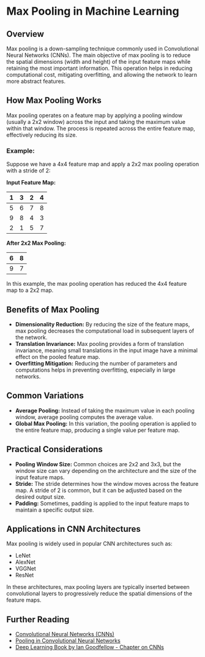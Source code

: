 # Max Pooling in Machine Learning

## Overview
Max pooling is a down-sampling technique commonly used in Convolutional Neural Networks (CNNs). The main objective of max pooling is to reduce the spatial dimensions (width and height) of the input feature maps while retaining the most important information. This operation helps in reducing computational cost, mitigating overfitting, and allowing the network to learn more abstract features.

## How Max Pooling Works
Max pooling operates on a feature map by applying a pooling window (usually a 2x2 window) across the input and taking the maximum value within that window. The process is repeated across the entire feature map, effectively reducing its size.

### Example:
Suppose we have a 4x4 feature map and apply a 2x2 max pooling operation with a stride of 2:

**Input Feature Map:**

| 1 | 3 | 2 | 4 |
|---|---|---|---|
| 5 | 6 | 7 | 8 |
| 9 | 8 | 4 | 3 |
| 2 | 1 | 5 | 7 |

**After 2x2 Max Pooling:**

| 6 | 8 |
|---|---|
| 9 | 7 |

In this example, the max pooling operation has reduced the 4x4 feature map to a 2x2 map.

## Benefits of Max Pooling
- **Dimensionality Reduction:** By reducing the size of the feature maps, max pooling decreases the computational load in subsequent layers of the network.
- **Translation Invariance:** Max pooling provides a form of translation invariance, meaning small translations in the input image have a minimal effect on the pooled feature map.
- **Overfitting Mitigation:** Reducing the number of parameters and computations helps in preventing overfitting, especially in large networks.

## Common Variations
- **Average Pooling:** Instead of taking the maximum value in each pooling window, average pooling computes the average value.
- **Global Max Pooling:** In this variation, the pooling operation is applied to the entire feature map, producing a single value per feature map.

## Practical Considerations
- **Pooling Window Size:** Common choices are 2x2 and 3x3, but the window size can vary depending on the architecture and the size of the input feature maps.
- **Stride:** The stride determines how the window moves across the feature map. A stride of 2 is common, but it can be adjusted based on the desired output size.
- **Padding:** Sometimes, padding is applied to the input feature maps to maintain a specific output size.

## Applications in CNN Architectures
Max pooling is widely used in popular CNN architectures such as:
- LeNet
- AlexNet
- VGGNet
- ResNet

In these architectures, max pooling layers are typically inserted between convolutional layers to progressively reduce the spatial dimensions of the feature maps.

## Further Reading
- [Convolutional Neural Networks (CNNs)](https://en.wikipedia.org/wiki/Convolutional_neural_network)
- [Pooling in Convolutional Neural Networks](https://machinelearningmastery.com/pooling-layers-for-convolutional-neural-networks/)
- [Deep Learning Book by Ian Goodfellow - Chapter on CNNs](https://www.deeplearningbook.org/)
